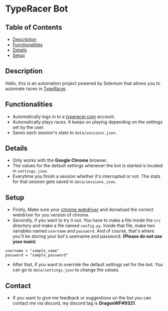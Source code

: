 # TypeRacer Bot

## Table of Contents

- [Description](#Description)
- [Functionalities](#Functionalities)
- [Details](#Details)
- [Setup](#Setup)

## Description

Hello, this is an automation project powered by Selenium that allows you to
automate races in [TypeRacer](https://play.typeracer.com/).

## Functionalities

- Automatically logs in to a [typeracer.com](https://play.typeracer.com/) account.
- Automatically plays races. It keeps on playing depending on the settings set by the user.
- Saves each session's stats to `data/sessions.json`.

## Details

- Only works with the **Google Chrome** browser.
- The values for the default settings whenever the bot is started is located
  in `settings.json`.
- Everytime you finish a session whether it's interrupted or not. The stats for
  that session gets saved in `data/sessions.json`.

## Setup

- Firstly, Make sure your [chrome webdriver](https://sites.google.com/a/chromium.org/chromedriver/downloads) and donwload the correct webdriver for you version of chrome.
- Secondly, if you want to try it out. You have to make a file inside the `src`
  directory and make a file named `config.py`. Inside that file, make two variables
  named `username` and `password`. And of course, that's where you'll be storing your
  bot's username and password. **(Please do not use your main)**

```
username = "sample_name"
password = "sample_password"
```

- After that, if you want to override the default settings set for the bot. You can go
  to `data/settings.json` to change the values.

## Contact

- If you want to give me feedback or suggestions on the bot you can contact me via
  discord, my discord tag is **DragonWF#9321**.

